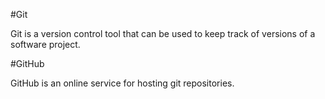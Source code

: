 #Git

Git is a version control tool that can be used to keep track of versions of a software project.

#GitHub

GitHub is an online service for hosting git repositories.